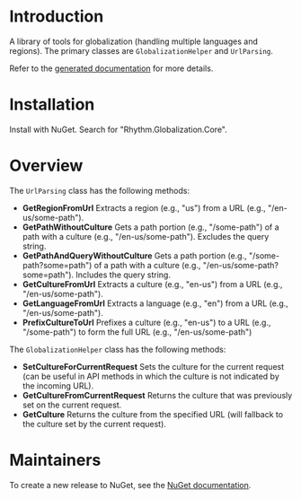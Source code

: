 # Introduction

A library of tools for globalization (handling multiple languages and regions).
The primary classes are `GlobalizationHelper` and `UrlParsing`.

Refer to the [generated documentation](docs/generated.md) for more details.

# Installation

Install with NuGet. Search for "Rhythm.Globalization.Core".

# Overview

The `UrlParsing` class has the following methods:

* **GetRegionFromUrl** Extracts a region (e.g., "us") from a URL (e.g., "/en-us/some-path").
* **GetPathWithoutCulture** Gets a path portion (e.g., "/some-path") of a path with a culture (e.g., "/en-us/some-path"). Excludes the query string.
* **GetPathAndQueryWithoutCulture** Gets a path portion (e.g., "/some-path?some=path") of a path with a culture (e.g., "/en-us/some-path?some=path"). Includes the query string.
* **GetCultureFromUrl** Extracts a culture (e.g., "en-us") from a URL (e.g., "/en-us/some-path").
* **GetLanguageFromUrl** Extracts a language (e.g., "en") from a URL (e.g., "/en-us/some-path").
* **PrefixCultureToUrl** Prefixes a culture (e.g., "en-us") to a URL (e.g., "/some-path") to form the full URL (e.g., "/en-us/some-path")

The `GlobalizationHelper` class has the following methods:

* **SetCultureForCurrentRequest** Sets the culture for the current request (can be useful in API methods in which the culture is not indicated by the incoming URL).
* **GetCultureFromCurrentRequest** Returns the culture that was previously set on the current request.
* **GetCulture** Returns the culture from the specified URL (will fallback to the culture set by the current request).

# Maintainers

To create a new release to NuGet, see the [NuGet documentation](docs/nuget.md).